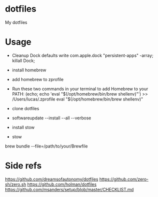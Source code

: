 # dotfiles

My dotfiles

# Usage

- Cleanup Dock
defaults write com.apple.dock "persistent-apps" -array;
killall Dock;

- install homebrew 
- add homebrew to zprofile 
- Run these two commands in your terminal to add Homebrew to your PATH:
    (echo; echo 'eval "$(/opt/homebrew/bin/brew shellenv)"') >> /Users/lucas/.zprofile
    eval "$(/opt/homebrew/bin/brew shellenv)"
- clone dotfiles 
- softwareupdate --install --all --verbose
- install stow 
- stow 

brew bundle --file=/path/to/your/Brewfile

# Side refs

https://github.com/dreamsofautonomy/dotfiles
https://github.com/zero-sh/zero.sh
https://github.com/holman/dotfiles
https://github.com/msanders/setup/blob/master/CHECKLIST.md
